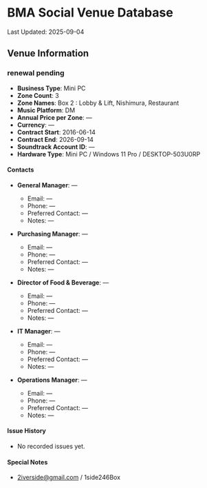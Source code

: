 # BMA Social Venue Database

Last Updated: 2025-09-04

## Venue Information

### renewal pending
- **Business Type**: Mini PC
- **Zone Count**: 3
- **Zone Names**: Box 2 : Lobby & Lift, Nishimura, Restaurant
- **Music Platform**: DM
- **Annual Price per Zone**: —
- **Currency**: —
- **Contract Start**: 2016-06-14
- **Contract End**: 2026-09-14
- **Soundtrack Account ID**: —
- **Hardware Type**: Mini PC / Windows 11 Pro / DESKTOP-503U0RP

#### Contacts
- **General Manager**: —
  - Email: —
  - Phone: —
  - Preferred Contact: —
  - Notes: —

- **Purchasing Manager**: —
  - Email: —
  - Phone: —
  - Preferred Contact: —
  - Notes: —

- **Director of Food & Beverage**: —
  - Email: —
  - Phone: —
  - Preferred Contact: —
  - Notes: —

- **IT Manager**: —
  - Email: —
  - Phone: —
  - Preferred Contact: —
  - Notes: —

- **Operations Manager**: —
  - Email: —
  - Phone: —
  - Preferred Contact: —
  - Notes: —

#### Issue History
- No recorded issues yet.

#### Special Notes
- 2iverside@gmail.com / 1side246Box
